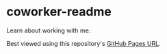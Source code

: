 # coworker-readme

Learn about working with me.

Best viewed using this repository's [GitHub Pages URL][github-pages-url].

[github-pages-url]: https://jeffreywescott.github.io/coworker-readme
